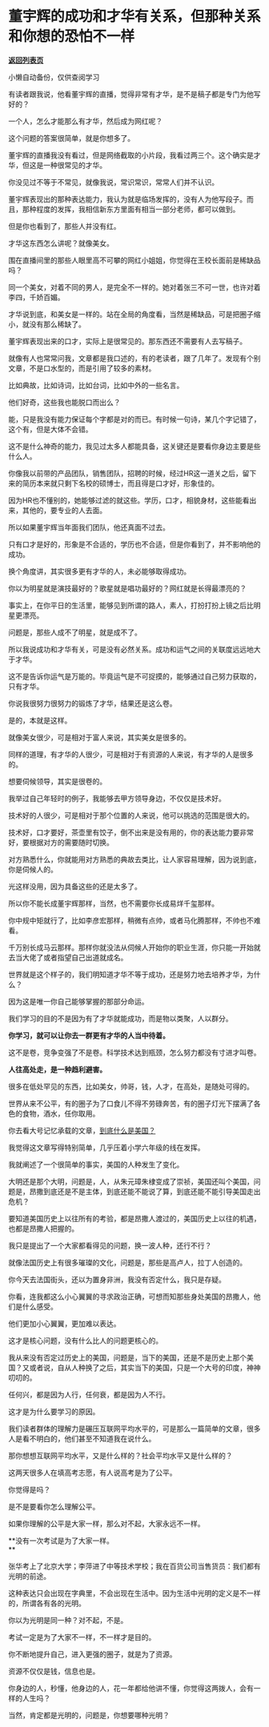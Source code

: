 # 董宇辉的成功和才华有关系，但那种关系和你想的恐怕不一样

[**返回列表页**](/gzh/记忆承载3)

小懒自动备份，仅供查阅学习

有读者跟我说，他看董宇辉的直播，觉得非常有才华，是不是稿子都是专门为他写好的？

  

一个人，怎么才能那么有才华，然后成为网红呢？  

  

这个问题的答案很简单，就是你想多了。  

  

董宇辉的直播我没有看过，但是网络截取的小片段，我看过两三个。这个确实是才华，但这是一种很常见的才华。

  

你没见过不等于不常见，就像我说，常识常识，常常人们并不认识。

  

董宇辉表现出的那种表达能力，我认为就是临场发挥的，没有人为他写段子。而且，那种程度的发挥，我相信新东方里面有相当一部分老师，都可以做到。

  

但是你也看到了，那些人并没有红。  

  

才华这东西怎么讲呢？就像美女。  

  

围在直播间里的那些人眼里高不可攀的网红小姐姐，你觉得在王校长面前是稀缺品吗？  

  

同一个美女，对着不同的男人，是完全不一样的。她对着张三不可一世，也许对着李四，千娇百媚。  

  

才华说到底，和美女是一样的。站在全局的角度看，当然是稀缺品，可是把圈子缩小，就没有那么稀缺了。

  

董宇辉表现出来的口才，实际上是很常见的。那东西还不需要有人去写稿子。

  

就像有人也常常问我，文章都是我口述的，有的老读者，跟了几年了。发现有个别文章，不是口水型的，而是引用了较多的素材。  

  

比如典故，比如诗词，比如台词，比如中外的一些名言。

  

他们好奇，这些我也能脱口而出么？

  

能，只是我没有能力保证每个字都是对的而已。有时候一句诗，某几个字记错了，这个有，但是大体不会错。  

  

这不是什么神奇的能力，我见过太多人都能具备，这关键还是要看你身边主要是些什么人。

  

你像我以前带的产品团队，销售团队，招聘的时候，经过HR这一道关之后，留下来的简历本来就只剩下名校的硕博士，而且得是口才好，形象佳的。

  

因为HR也不懂别的，她能够过滤的就这些。学历，口才，相貌身材，这些能看出来，其他的，要专业的人去面。  

  

所以如果董宇辉当年面我们团队，他还真面不过去。

  

只有口才是好的，形象是不合适的，学历也不合适，但是你看到了，并不影响他的成功。  

  

换个角度讲，其实很多更有才华的人，未必能够取得成功。  

  

你以为明星就是演技最好的？歌星就是唱功最好的？网红就是长得最漂亮的？

  

事实上，在你平日的生活里，能够见到所谓的路人，素人，打扮打扮上镜之后比明星更漂亮。

  

问题是，那些人成不了明星，就是成不了。

  

所以我说成功和才华有关，可是没有必然关系。成功和运气之间的关联度远远地大于才华。  

  

这不是告诉你运气是万能的。毕竟运气是不可捉摸的，能够通过自己努力获取的，只有才华。  

  

你说我很努力很努力的锻炼了才华，结果还是这么卷。

  

是的，本就是这样。

  

就像美女很少，可是相对于富人来说，其实美女是很多的。

  

同样的道理，有才华的人很少，可是相对于有资源的人来说，有才华的人是很多的。  

  

想要伺候领导，其实是很卷的。

  

我举过自己年轻时的例子，我能够去甲方领导身边，不仅仅是技术好。  

  

技术好的人很少，可是相对于那个位置的人来说，他可以挑选的范围是很大的。

  

技术好，口才要好，茶壶里有饺子，倒不出来是没有用的，你的表达能力要非常好，要根据对方的需要随时切换。

  

对方熟悉什么，你就能用对方熟悉的典故去类比，让人家容易理解，因为说到底，你是伺候人的。  

  

光这样没用，因为具备这些的还是太多了。  

  

所以你不能长成董宇辉那样，当然，也不需要你长成易烊千玺那样。

  

你中规中矩就行了，比如李彦宏那样，稍微有点帅，或者马化腾那样，不帅也不难看。

  

千万别长成马云那样。那样你就没法从伺候人开始你的职业生涯，你只能一开始就去当大佬了或者指望自己出道就成名。

  

世界就是这个样子的，我们明知道才华不等于成功，还是努力地去培养才华，为什么？  

  

因为这是唯一你自己能够掌握的那部分命运。

  

我们学习的目的不是因为有了才华就能成功，而是物以类聚，人以群分。

  

 **你学习，就可以让你去一群更有才华的人当中待着。**

  

这不是卷，竞争变强了不是卷。科学技术达到瓶颈，怎么努力都没有寸进才叫卷。

  

 **人往高处走，是一种趋利避害。**

  

很多在低处罕见的东西，比如美女，帅哥，钱，人才，在高处，是随处可得的。

  

世界从来不公平，有的圈子为了口食儿不得不劳碌奔苦，有的圈子灯光下摆满了各色的食物，酒水，任你取用。  

  

你去看大号记忆承载的文章，[到底什么是美国？](http://mp.weixin.qq.com/s?__biz=MzU0MjYwNDU2Mw==&mid=2247506840&idx=2&sn=fbdc194fdbd5400906ed959160aa9896&chksm=fb1ab7e4cc6d3ef2ee6598f3880e952b86febaa80c37c3b1e3a370c295e23bd15fc251b2e410&scene=21#wechat_redirect)  

  

我觉得这文章写得特别简单，几乎压着小学六年级的线在发挥。

  

我就阐述了一个很简单的事实，美国的人种发生了变化。

  

大明还是那个大明，问题是，人，从朱元璋朱棣变成了崇祯，美国还叫个美国，问题是，昂撒到底还是不是主体，到底还能不能说了算，到底还能不能引导美国走出危机？

  

要知道美国历史上以往所有的考验，都是昂撒人渡过的，美国历史上以往的机遇，也都是昂撒人把握的。

  

我只是提出了一个大家都看得见的问题，换一波人种，还行不行？  

  

就像法国历史上有很多璀璨的文化，问题是，那些是高卢人，拉丁人创造的。  

  

你今天去法国街头，还以为置身非洲，我没有否定什么，我只是存疑。  

  

你看，连我都这么小心翼翼的寻求政治正确，可想而知那些身处美国的昂撒人，他们是什么感受。  

  

他们更加小心翼翼，更加难以表达。  

  

这才是核心问题，没有什么比人的问题更核心的。

  

我从来没有否定过历史上的美国，问题是，当下的美国，还是不是历史上那个美国？又或者说，自从人种换了之后，其实当下的美国，只是一个大号的印度，神神叨叨的。  

  

任何兴，都是因为人行，任何衰，都是因为人不行。

  

这才是为什么要学习的原因。

  

我们读者群体的理解力是碾压互联网平均水平的，可是那么一篇简单的文章，很多人是看不明白的，他们甚至不知道我在说什么。  

  

那你想想互联网平均水平，又是什么样的？社会平均水平又是什么样的？

  

这两天很多人在填高考志愿，有人说高考是为了公平。

  

你觉得是吗？

  

是不是要看你怎么理解公平。

  

如果你理解的公平是大家一样，那么对不起，大家永远不一样。

  

 **没有一次考试是为了大家一样。  
**

  

张华考上了北京大学；李萍进了中等技术学校；我在百货公司当售货员：我们都有光明的前途。

  

这种表达只会出现在字典里，不会出现在生活中。因为生活中光明的定义是不一样的，所谓各有各的光明。  

  

你以为光明是同一种？对不起，不是。

  

考试一定是为了大家不一样，不一样才是目的。  

  

你不断地提升自己，进入更强的圈子，就是为了资源。  

  

资源不仅仅是钱，信息也是。  

  

你身边的人，秒懂，他身边的人，花一年都给他讲不懂，你觉得这两拨人，会有一样的人生吗？

  

当然，肯定都是光明的，问题是，你想要哪种光明？

